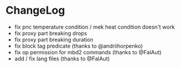 # ChangeLog

* fix pnc temperature condition / mek heat condition doesn't work
* fix proxy part breaking drops
* fix proxy part breaking duration
* fix block tag predicate (thanks to @andriihorpenko)
* fix op permission for mbd2 commands  (thanks to @FalAut)
* add / fix lang files (thanks to @FalAut)

